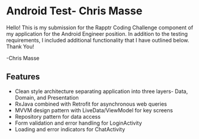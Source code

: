 # Android Test- Chris Masse

Hello! This is my submission for the Rapptr Coding Challenge component of my application for the Android Engineer position.
In addition to the testing requirements, I included additional functionality that I have outlined below. Thank You!

-Chris Masse

## Features

- Clean style architecture separating application into three layers- Data, Domain, and Presentation
- RxJava combined with Retrofit for asynchronous web queries
- MVVM design pattern with LiveData/ViewModel for key screens
- Repository pattern for data access
- Form validation and error handling for LoginActivity
- Loading and error indicators for ChatActivity
